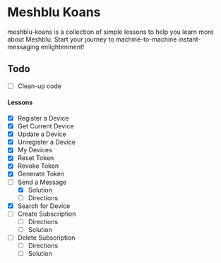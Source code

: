 # Meshblu Koans
meshblu-koans is a collection of simple lessons to help you learn more about Meshblu. Start your journey to machine-to-machine instant-messaging enlightenment!

## Todo
- [ ] Clean-up code

#### Lessons

- [X] Register a Device
- [X] Get Current Device
- [X] Update a Device
- [X] Unregister a Device
- [X] My Devices
- [X] Reset Token
- [X] Revoke Token
- [X] Generate Token
- [ ] Send a Message
  - [x] Solution
  - [ ] Directions
- [X] Search for Device
- [ ] Create Subscription
  - [ ] Directions
  - [ ] Solution
- [ ] Delete Subscription
  - [ ] Directions
  - [ ] Solution
